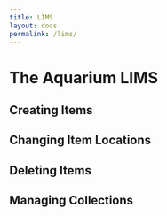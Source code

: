 ```yaml
---
title: LIMS
layout: docs
permalink: /lims/
---
```


# The Aquarium LIMS




## Creating Items

## Changing Item Locations

## Deleting Items

## Managing Collections

